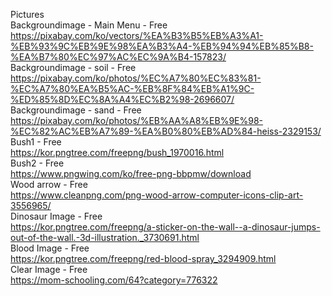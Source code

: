 Pictures   
Backgroundimage - Main Menu - Free   
https://pixabay.com/ko/vectors/%EA%B3%B5%EB%A3%A1-%EB%93%9C%EB%9E%98%EA%B3%A4-%EB%94%94%EB%85%B8-%EA%B7%80%EC%97%AC%EC%9A%B4-157823/   
Backgroundimage - soil - Free   
https://pixabay.com/ko/photos/%EC%A7%80%EC%83%81-%EC%A7%80%EA%B5%AC-%EB%8F%84%EB%A1%9C-%ED%85%8D%EC%8A%A4%EC%B2%98-2696607/   
Backgroundimage - sand - Free   
https://pixabay.com/ko/photos/%EB%AA%A8%EB%9E%98-%EC%82%AC%EB%A7%89-%EA%B0%80%EB%AD%84-heiss-2329153/   
Bush1 - Free   
https://kor.pngtree.com/freepng/bush_1970016.html   
Bush2 - Free   
https://www.pngwing.com/ko/free-png-bbpmw/download   
Wood arrow - Free   
https://www.cleanpng.com/png-wood-arrow-computer-icons-clip-art-3556965/   
Dinosaur Image - Free   
https://kor.pngtree.com/freepng/a-sticker-on-the-wall--a-dinosaur-jumps-out-of-the-wall.-3d-illustration._3730691.html   
Blood Image - Free   
https://kor.pngtree.com/freepng/red-blood-spray_3294909.html   
Clear Image - Free   
https://mom-schooling.com/64?category=776322   
